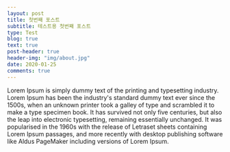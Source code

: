 ```yaml
---
layout: post
title: 첫번째 포스트
subtitle: 테스트용 첫번째 포스트
type: Test
blog: true
text: true
post-header: true
header-img: "img/about.jpg"
date: 2020-01-25
comments: true
---
```


Lorem Ipsum is simply dummy text of the printing and typesetting industry. Lorem Ipsum has been the industry's standard dummy text ever since the 1500s, when an unknown printer took a galley of type and scrambled it to make a type specimen book. It has survived not only five centuries, but also the leap into electronic typesetting, remaining essentially unchanged. It was popularised in the 1960s with the release of Letraset sheets containing Lorem Ipsum passages, and more recently with desktop publishing software like Aldus PageMaker including versions of Lorem Ipsum.